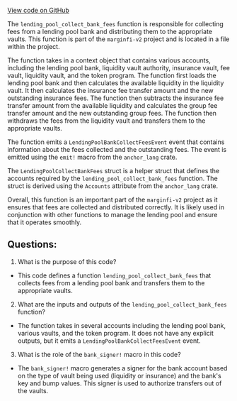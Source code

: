 [View code on GitHub](https://github.com/mrgnlabs/marginfi-v2/programs/marginfi/src/instructions/marginfi_group/collect_bank_fees.rs)

The `lending_pool_collect_bank_fees` function is responsible for collecting fees from a lending pool bank and distributing them to the appropriate vaults. This function is part of the `marginfi-v2` project and is located in a file within the project.

The function takes in a context object that contains various accounts, including the lending pool bank, liquidity vault authority, insurance vault, fee vault, liquidity vault, and the token program. The function first loads the lending pool bank and then calculates the available liquidity in the liquidity vault. It then calculates the insurance fee transfer amount and the new outstanding insurance fees. The function then subtracts the insurance fee transfer amount from the available liquidity and calculates the group fee transfer amount and the new outstanding group fees. The function then withdraws the fees from the liquidity vault and transfers them to the appropriate vaults.

The function emits a `LendingPoolBankCollectFeesEvent` event that contains information about the fees collected and the outstanding fees. The event is emitted using the `emit!` macro from the `anchor_lang` crate.

The `LendingPoolCollectBankFees` struct is a helper struct that defines the accounts required by the `lending_pool_collect_bank_fees` function. The struct is derived using the `Accounts` attribute from the `anchor_lang` crate.

Overall, this function is an important part of the `marginfi-v2` project as it ensures that fees are collected and distributed correctly. It is likely used in conjunction with other functions to manage the lending pool and ensure that it operates smoothly.
## Questions: 
 1. What is the purpose of this code?
- This code defines a function `lending_pool_collect_bank_fees` that collects fees from a lending pool bank and transfers them to the appropriate vaults.

2. What are the inputs and outputs of the `lending_pool_collect_bank_fees` function?
- The function takes in several accounts including the lending pool bank, various vaults, and the token program. It does not have any explicit outputs, but it emits a `LendingPoolBankCollectFeesEvent` event.

3. What is the role of the `bank_signer!` macro in this code?
- The `bank_signer!` macro generates a signer for the bank account based on the type of vault being used (liquidity or insurance) and the bank's key and bump values. This signer is used to authorize transfers out of the vaults.
